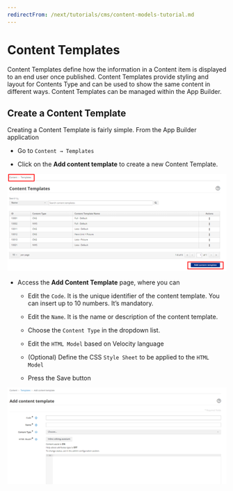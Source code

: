 ```yaml
--- 
redirectFrom: /next/tutorials/cms/content-models-tutorial.md
---
```


# Content Templates

Content Templates define how the information in a Content item is displayed to an end user once published. Content Templates provide styling and layout for Contents Type and can be used to show the same content in different ways. Content Templates can be managed within the App Builder.

## Create a Content Template

Creating a Content Template is fairly simple. From the App Builder
application

-   Go to `Content → Templates`

-   Click on the **Add content template** to create a new Content
    Template.

![image](./img/ContentTemplate1.png)

-   Access the **Add Content Template** page, where you can

    -   Edit the `Code`. It is the unique identifier of the content template.
        You can insert up to 10 numbers. It’s mandatory.

    -   Edit the `Name`. It is the name or description of the content
        template.

    -   Choose the `Content Type` in the dropdown list.

    -   Edit the `HTML Model` based on Velocity language

    -   (Optional) Define the CSS `Style Sheet` to be applied to the `HTML Model`

    -   Press the Save button

![image](./img/ContentTemplate2.png)

